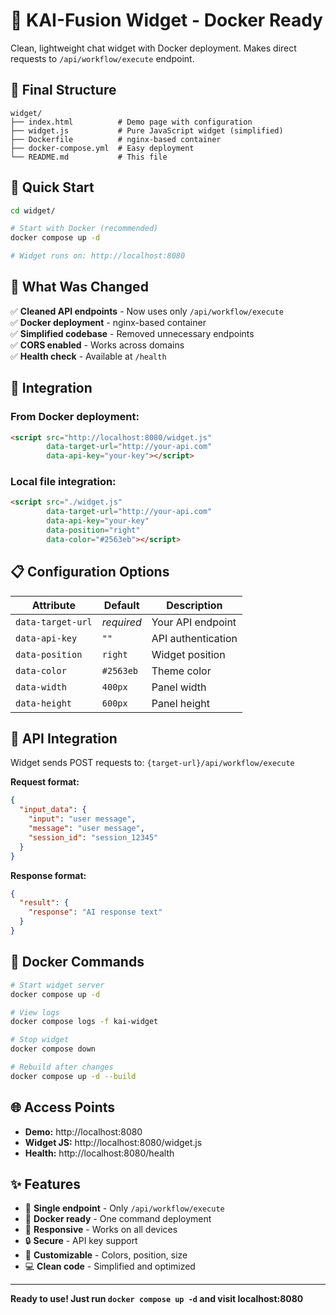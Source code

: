 # 🚀 KAI-Fusion Widget - Docker Ready

Clean, lightweight chat widget with Docker deployment. Makes direct requests to `/api/workflow/execute` endpoint.

## 📁 Final Structure

```
widget/
├── index.html          # Demo page with configuration
├── widget.js           # Pure JavaScript widget (simplified)
├── Dockerfile          # nginx-based container
├── docker-compose.yml  # Easy deployment
└── README.md           # This file
```

## 🚀 Quick Start

```bash
cd widget/

# Start with Docker (recommended)
docker compose up -d

# Widget runs on: http://localhost:8080
```

## 🎯 What Was Changed

✅ **Cleaned API endpoints** - Now uses only `/api/workflow/execute`  
✅ **Docker deployment** - nginx-based container  
✅ **Simplified codebase** - Removed unnecessary endpoints  
✅ **CORS enabled** - Works across domains  
✅ **Health check** - Available at `/health`

## 🔧 Integration

### From Docker deployment:
```html
<script src="http://localhost:8080/widget.js" 
        data-target-url="http://your-api.com"
        data-api-key="your-key"></script>
```

### Local file integration:
```html
<script src="./widget.js" 
        data-target-url="http://your-api.com"
        data-api-key="your-key"
        data-position="right"
        data-color="#2563eb"></script>
```

## 📋 Configuration Options

| Attribute | Default | Description |
|-----------|---------|-------------|
| `data-target-url` | *required* | Your API endpoint |
| `data-api-key` | `""` | API authentication |
| `data-position` | `right` | Widget position |
| `data-color` | `#2563eb` | Theme color |
| `data-width` | `400px` | Panel width |
| `data-height` | `600px` | Panel height |

## 🔗 API Integration

Widget sends POST requests to: `{target-url}/api/workflow/execute`

**Request format:**
```json
{
  "input_data": {
    "input": "user message",
    "message": "user message", 
    "session_id": "session_12345"
  }
}
```

**Response format:**
```json
{
  "result": {
    "response": "AI response text"
  }
}
```

## 🐳 Docker Commands

```bash
# Start widget server
docker compose up -d

# View logs
docker compose logs -f kai-widget

# Stop widget
docker compose down

# Rebuild after changes
docker compose up -d --build
```

## 🌐 Access Points

- **Demo:** http://localhost:8080
- **Widget JS:** http://localhost:8080/widget.js
- **Health:** http://localhost:8080/health

## ✨ Features

- 🚀 **Single endpoint** - Only `/api/workflow/execute`
- 🐳 **Docker ready** - One command deployment
- 📱 **Responsive** - Works on all devices
- 🔒 **Secure** - API key support
- 🎨 **Customizable** - Colors, position, size
- 💻 **Clean code** - Simplified and optimized

---

**Ready to use! Just run `docker compose up -d` and visit localhost:8080**